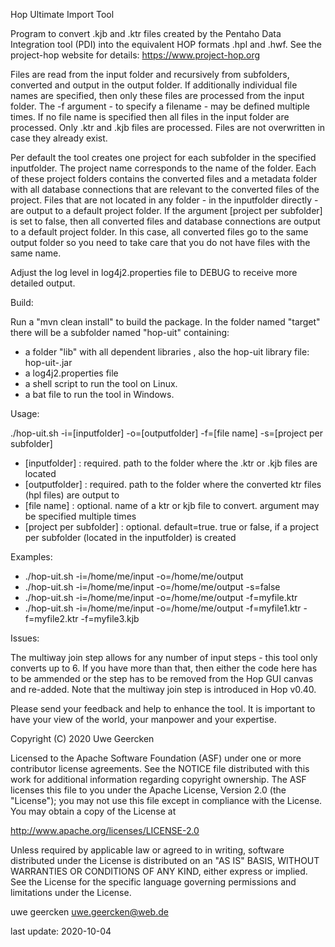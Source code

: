 Hop Ultimate Import Tool

Program to convert .kjb and .ktr files created by the Pentaho Data Integration tool (PDI) into the equivalent HOP formats .hpl and .hwf. See the project-hop website for details: https://www.project-hop.org

Files are read from the input folder and recursively from subfolders, converted and output in the output folder. If additionally individual file names are specified, then only these files are processed from the input folder. The -f argument - to specify a filename - may be defined multiple times. If no file name is specified then all files in the input folder are processed. Only .ktr and .kjb files are processed. Files are not overwritten in case they already exist.

Per default the tool creates one project for each subfolder in the specified inputfolder. The project name corresponds to the name of the folder. Each of these project folders contains the converted files and a metadata folder with all database connections that are relevant to the converted files of the project. Files that are not located in any folder - in the inputfolder directly - are output to a default project folder. If the argument [project per subfolder] is set to false, then all converted files and database connections are output to a default project folder. In this case, all converted files go to the same output folder so you need to take care that you do not have files with the same name.

Adjust the log level in log4j2.properties file to DEBUG to receive more detailed output.

Build:

Run a "mvn clean install" to build the package. In the folder named "target" there will be a subfolder named "hop-uit" containing:

* a folder "lib" with all dependent libraries , also the hop-uit library file: hop-uit-<version>.jar
* a log4j2.properties file
* a shell script to run the tool on Linux.
* a bat file to run the tool in Windows.

Usage:

./hop-uit.sh -i=[inputfolder] -o=[outputfolder] -f=[file name] -s=[project per subfolder]

* [inputfolder]           : required. path to the folder where the .ktr or .kjb files are located
* [outputfolder]          : required. path to the folder where the converted ktr files (hpl files) are output to
* [file name]             : optional. name of a ktr or kjb file to convert. argument may be specified multiple times
* [project per subfolder] : optional. default=true. true or false, if a project per subfolder (located in the inputfolder) is created

Examples:

* ./hop-uit.sh -i=/home/me/input -o=/home/me/output
* ./hop-uit.sh -i=/home/me/input -o=/home/me/output -s=false
* ./hop-uit.sh -i=/home/me/input -o=/home/me/output -f=myfile.ktr
* ./hop-uit.sh -i=/home/me/input -o=/home/me/output -f=myfile1.ktr -f=myfile2.ktr -f=myfile3.kjb

Issues:

The multiway join step allows for any number of input steps - this tool only converts up to 6. If you have more than that, then either the code here has to be ammended or the step has to be removed
from the Hop GUI canvas and re-added. Note that the multiway join step is introduced in Hop v0.40.

Please send your feedback and help to enhance the tool. It is important to have your view of the world, your manpower and your expertise. 

Copyright (C) 2020  Uwe Geercken

Licensed to the Apache Software Foundation (ASF) under one
or more contributor license agreements.  See the NOTICE file
distributed with this work for additional information
regarding copyright ownership.  The ASF licenses this file
to you under the Apache License, Version 2.0 (the
"License"); you may not use this file except in compliance
with the License.  You may obtain a copy of the License at

  http://www.apache.org/licenses/LICENSE-2.0

Unless required by applicable law or agreed to in writing,
software distributed under the License is distributed on an
"AS IS" BASIS, WITHOUT WARRANTIES OR CONDITIONS OF ANY
KIND, either express or implied.  See the License for the
specific language governing permissions and limitations
under the License.

uwe geercken
uwe.geercken@web.de

last update: 2020-10-04
